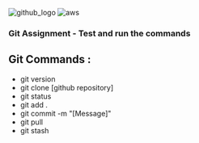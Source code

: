 ![github_logo](https://github.com/user-attachments/assets/3c26f67d-fb3c-4bd3-b7c8-c290029ecb21) 
![aws](https://github.com/user-attachments/assets/367bc539-5155-4e38-a3b7-7a0e7f3c4370)

### Git Assignment - Test and run the commands 

## Git Commands :
- git version
- git clone [github repository]
- git status
- git add .
- git commit -m "[Message]"
- git pull
- git stash                     
